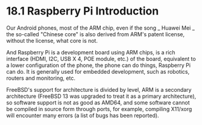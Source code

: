 # 18.1 Raspberry Pi Introduction


Our Android phones, most of the ARM chip, even if the song _ Huawei Mei _ the so-called "Chinese core" is also derived from ARM's patent license, without the license, what core is not.

And Raspberry Pi is a development board using ARM chips, is a rich interface (HDMI, I2C, USB X 4, POE module, etc.) of the board, equivalent to a lower configuration of the phone, the phone can do things, Raspberry Pi can do. It is generally used for embedded development, such as robotics, routers and monitoring, etc.

FreeBSD's support for architecture is divided by level, ARM is a secondary architecture (FreeBSD 13 was upgraded to treat it as a primary architecture), so software support is not as good as AMD64, and some software cannot be compiled in source form through ports, for example, compiling X11/xorg will encounter many errors (a list of bugs has been reported).
